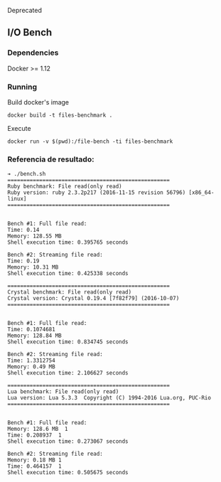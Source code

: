 Deprecated

## I/O Bench

### Dependencies

Docker >= 1.12

### Running

Build docker's image

`docker build -t files-benchmark . `

Execute

`docker run -v $(pwd):/file-bench -ti files-benchmark`


### Referencia de resultado:

```
➔ ./bench.sh
===================================================
Ruby benchmark: File read(only read)
Ruby version: ruby 2.3.2p217 (2016-11-15 revision 56796) [x86_64-linux]
===================================================


Bench #1: Full file read:
Time: 0.14
Memory: 128.55 MB
Shell execution time: 0.395765 seconds

Bench #2: Streaming file read:
Time: 0.19
Memory: 10.31 MB
Shell execution time: 0.425338 seconds

===================================================
Crystal benchmark: File read(only read)
Crystal version: Crystal 0.19.4 [7f82f79] (2016-10-07)
===================================================


Bench #1: Full file read:
Time: 0.1074681
Memory: 128.84 MB
Shell execution time: 0.834745 seconds

Bench #2: Streaming file read:
Time: 1.3312754
Memory: 0.49 MB
Shell execution time: 2.106627 seconds

===================================================
Lua benchmark: File read(only read)
Lua version: Lua 5.3.3  Copyright (C) 1994-2016 Lua.org, PUC-Rio
===================================================


Bench #1: Full file read:
Memory: 128.6 MB  1
Time: 0.208937  1
Shell execution time: 0.273067 seconds

Bench #2: Streaming file read:
Memory: 0.18 MB 1
Time: 0.464157  1
Shell execution time: 0.505675 seconds

```
